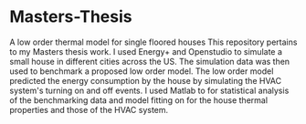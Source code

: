 # Masters-Thesis
A low order thermal model for single floored houses
This repository pertains to my Masters thesis work. I used Energy+ and Openstudio to simulate a small house in different cities across the US. The simulation data was then used to benchmark a proposed low order model. The low order model predicted the energy consumption by the house by simulating the HVAC system's turning on and off events. I used Matlab to for statistical analysis of the benchmarking data and model fitting on for the house thermal properties and those of the HVAC system.
